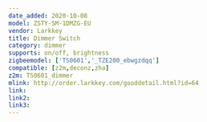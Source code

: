 ```yaml
---
date_added: 2020-10-08
model: ZSTY-SM-1DMZG-EU
vendor: Larkkey
title: Dimmer Switch
category: dimmer
supports: on/off, brightness
zigbeemodel: ['TS0601','_TZE200_ebwgzdqq']
compatible: [z2m,deconz,zha]
z2m: TS0601_dimmer
mlink: http://order.larkkey.com/gooddetail.html?id=64
link: 
link2: 
link3: 
---
```

